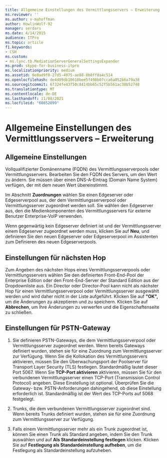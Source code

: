 ```yaml
---
title: Allgemeine Einstellungen des Vermittlungsservers – Erweiterung
ms.reviewer: ''
ms.author: v-mahoffman
author: HowlinWolf-92
manager: serdars
ms.date: 4/14/2015
audience: ITPro
ms.topic: article
f1.keywords:
- CSH
ms.custom:
- ms.lync.tb.MediationServerGeneralSettingsExpander
ms.prod: skype-for-business-itpro
ms.localizationpriority: medium
ms.assetid: 0e0ad9f0-27d5-4975-ae88-0b8ff8a4c514
ms.openlocfilehash: de4d09db10610bee5f498b07cca6a052b6a79a38
ms.sourcegitcommit: 67324fe43f50c8414bb65c52f5b561ac30b52748
ms.translationtype: MT
ms.contentlocale: de-DE
ms.lasthandoff: 11/08/2021
ms.locfileid: "60852099"
---
```

# <a name="mediation-server-general-settings-expander"></a>Allgemeine Einstellungen des Vermittlungsservers – Erweiterung
 


## <a name="general-settings"></a>Allgemeine Einstellungen

Vollqualifizierter Domänenname (FQDN) des Vermittlungsserverpools oder Vermittlungsservers. Bearbeiten Sie den FQDN des Servers, um den Wert zu ändern. Sie müssen über einen DNS-A-Eintrag (Domain Name System) verfügen, der mit dem neuen Wert übereinstimmt.
  
Im Abschnitt **Zuordnungen** wählen Sie einen Edgeserver oder Edgeserverpool aus, der dem Vermittlungsserverpool oder Vermittlungsserver zugeordnet werden soll. Sie wählen den Edgeserver aus, den die Medienkomponenten des Vermittlungsservers für externe Benutzer Enterprise-VoIP verwenden.
  
Wenn gegenwärtig kein Edgeserver definiert ist und der Vermittlungsserver einem Edgeserver zugeordnet werden muss, klicken Sie auf **Neu**, und definieren Sie den neuen Edgeserver oder Edgeserverpool im Assistenten zum Definieren des neuen Edgeserverpools.
  
## <a name="next-hop-settings"></a>Einstellungen für nächsten Hop

Zum Angeben des nächsten Hops eines Vermittlungsserverpools oder Vermittlungsservers wählen Sie den definierten Front-End-Pool der Enterprise Edition oder den Front-End-Server der Standard Edition aus der Dropdownliste aus. Ein Director oder Director-Pool kann nicht als nächster Hop für einen Vermittlungsserverpool oder Vermittlungsserver ausgewählt werden und wird daher nicht in der Liste aufgeführt. Klicken Sie auf **"OK",** um die Änderungen zu akzeptieren und zu speichern. Klicken Sie auf **Abbrechen**, um Ihre Änderungen zu verwerfen und die Eigenschaftenseite zu schließen.
  
## <a name="pstn-gateway-settings"></a>Einstellungen für PSTN-Gateway

1. Sie definieren PSTN-Gateways, die dem Vermittlungsserverpool oder Vermittlungsserver zugeordnet werden. Wenn bereits Gateways definiert wurden, stehen sie für eine Zuordnung zum Vermittlungsserver zur Verfügung. Wenn Sie die Kollokation des Vermittlungsservers aktivieren, müssen Sie den Überwachungsport der Poolserver für Transport Layer Security (TLS) festlegen. Standardmäßig lautet dieser Port 5067. Wenn Sie **TCP-Port aktivieren** aktivieren, müssen Sie für den verbundenen Vermittlungsserver einen TCP-Port (Transmission Control Protocol) angeben. Diese Einstellung ist optional. Überprüfen Sie die Gateway- bzw. PSTN-Anforderungen dahingehend, ob diese Einstellung erforderlich ist. Standardmäßig ist der Wert des TCP-Ports auf 5068 festgelegt.
    
2. Trunks, die dem verbundenen Vermittlungsserver zugeordnet sind. Wenn bereits Trunks definiert wurden, stehen sie für eine Zuordnung zum Vermittlungsserver zur Verfügung. 
    
3. Falls einem Vermittlungsserver mehr als ein Trunk zugeordnet ist, können Sie einen Trunk als Standard angeben, indem Sie den Trunk auswählen und auf **Als Standardeinstellung festlegen** klicken. Klicken Sie auf **Festlegung als Standardeinstellung aufheben**, um die Festlegung als Standardeinstellung aufzuheben. 
    

